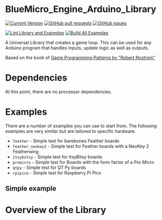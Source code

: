 # BlueMicro_Engine_Arduino_Library

[![Current Version](https://img.shields.io/github/v/tag/jpconstantineau/BlueMicro_Engine_Arduino_Library)](https://github.com/jpconstantineau/BlueMicro_Engine_Arduino_Library/tags)  [![GitHub pull requests](https://img.shields.io/github/issues-pr/jpconstantineau/BlueMicro_Engine_Arduino_Library.svg)](https://github.com/jpconstantineau/BlueMicro_Engine_Arduino_Library) [![GitHub issues](https://img.shields.io/github/issues/jpconstantineau/BlueMicro_Engine_Arduino_Library.svg)](https://github.com/jpconstantineau/BlueMicro_Engine_Arduino_Library/issues)

[![Lint Library and Examples](https://github.com/jpconstantineau/BlueMicro_Engine_Arduino_Library/actions/workflows/lint.yaml/badge.svg)](https://github.com/jpconstantineau/BlueMicro_Engine_Arduino_Library/actions/workflows/lint.yaml) [![Build All Examples](https://github.com/jpconstantineau/BlueMicro_Engine_Arduino_Library/actions/workflows/build-examples.yml/badge.svg)](https://github.com/jpconstantineau/BlueMicro_Engine_Arduino_Library/actions/workflows/build-examples.yml)

A Universal Library that creates a game loop.  This can be used for any Arduino program that handles inputs, update logic as well as outputs.

Based on the book of [Game Programming Patterns by "Robert Nystrom"](https://gameprogrammingpatterns.com/game-loop.html)


# Dependencies

At this point, there are no processor dependencies.


# Examples

There are a number of examples you can use to start from.  The following examples are very similar but are tailored to specific hardware.

* `feather` - Simple test for barebones Feather boards
* `feather_neokey2` - Simple test for Feather boards with a NeoKey 2 Featherwing
* `itsybitsy` -  Simple test for ItsyBitsy boards
* `promicro` - Simple test for Boards with the form factor of a Pro Micro
* `qtpy` - Simple test for QT Py boards
* `rpipico` - Simple test for Raspberry Pi Pico


## Simple example


# Overview of the Library

